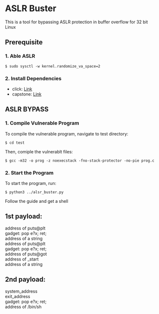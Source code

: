 # ASLR Buster
This is a tool for bypassing ASLR protection in buffer overflow for 32 bit Linux

## Prerequisite

### 1. Able ASLR

~~~
$ sudo sysctl -w kernel.randomize_va_space=2
~~~

### 2. Install Dependencies
- click: [Link](https://pypi.org/project/click/)
- capstone: [Link](https://www.capstone-engine.org/documentation.html)

## ASLR BYPASS

### 1. Compile Vulnerable Program
To compile the vulnerable program, navigate to test directory:

~~~
$ cd test
~~~

Then, comiple the vulnerablt files:

~~~
$ gcc -m32 -o prog -z noexecstack -fno-stack-protector -no-pie prog.c
~~~

### 2. Start the Program

To start the program, run:

~~~
$ python3 ../alsr_buster.py
~~~

Follow the guide and get a shell


## 1st payload:
address of puts@plt\
gadget: pop e?x; ret;\
address of a string\
address of puts@plt\
gadget: pop e?x; ret;\
address of puts@got\
address of _start\
address of a string

## 2nd payload:
system_address\
exit_address\
gadget: pop e?x; ret;\
address of /bin/sh
